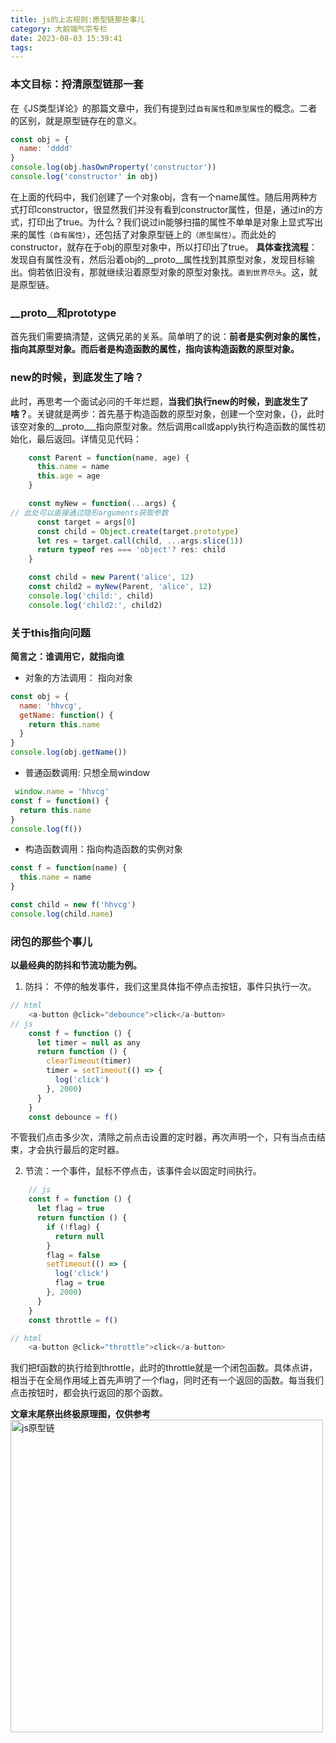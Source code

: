 ```yaml
---
title: js的上古规则:原型链那些事儿
category: 大前端气宗专栏
date: 2023-08-03 15:39:41
tags:
---
```

### 本文目标：捋清原型链那一套
在《JS类型详论》的那篇文章中，我们有提到过`自有属性`和`原型属性`的概念。二者的区别，就是原型链存在的意义。
```javascript
const obj = {
  name: 'dddd'
}
console.log(obj.hasOwnProperty('constructor'))
console.log('constructor' in obj)
```
在上面的代码中，我们创建了一个对象obj，含有一个name属性。随后用两种方式打印constructor，很显然我们并没有看到constructor属性，但是，通过in的方式，打印出了true。为什么？我们说过in能够扫描的属性不单单是对象上显式写出来的属性`（自有属性）`，还包括了对象原型链上的`（原型属性）`。而此处的constructor，就存在于obj的原型对象中，所以打印出了true。
**具体查找流程**：发现自有属性没有，然后沿着obj的__proto__属性找到其原型对象，发现目标输出。倘若依旧没有，那就继续沿着原型对象的原型对象找。`直到世界尽头`。这，就是原型链。

### __proto__和prototype
首先我们需要搞清楚，这俩兄弟的关系。简单明了的说：**前者是实例对象的属性，指向其原型对象。而后者是构造函数的属性，指向该构造函数的原型对象。**

### new的时候，到底发生了啥？
此时，再思考一个面试必问的千年烂题，**当我们执行new的时候，到底发生了啥？**。关键就是两步：首先基于构造函数的原型对象，创建一个空对象，{}，此时该空对象的__proto___指向原型对象。然后调用call或apply执行构造函数的属性初始化，最后返回。详情见见代码：
```javascript
    const Parent = function(name, age) {
      this.name = name
      this.age = age
    }

    const myNew = function(...args) {
// 此处可以直接通过隐形arguments获取参数
      const target = args[0]
      const child = Object.create(target.prototype)
      let res = target.call(child, ...args.slice(1))
      return typeof res === 'object'? res: child
    }

    const child = new Parent('alice', 12)
    const child2 = myNew(Parent, 'alice', 12)
    console.log('child:', child)
    console.log('child2:', child2)
```

### 关于this指向问题
**简言之：谁调用它，就指向谁**
- 对象的方法调用： 指向对象
```javascript
const obj = {
  name: 'hhvcg',
  getName: function() {
    return this.name
  }
}
console.log(obj.getName())
```

- 普通函数调用: 只想全局window
```javascript
 window.name = 'hhvcg'
const f = function() {
  return this.name
}
console.log(f())
```

- 构造函数调用：指向构造函数的实例对象
```javascript
const f = function(name) {
  this.name = name
}

const child = new f('hhvcg')
console.log(child.name)
```

### 闭包的那些个事儿
**以最经典的防抖和节流功能为例。**
1. 防抖： 不停的触发事件，我们这里具体指不停点击按钮，事件只执行一次。
```javascript
// html
    <a-button @click="debounce">click</a-button>
// js
    const f = function () {
      let timer = null as any
      return function () {
        clearTimeout(timer)
        timer = setTimeout(() => {
          log('click')
        }, 2000)
      }
    }
    const debounce = f()
```
不管我们点击多少次，清除之前点击设置的定时器，再次声明一个，只有当点击结束，才会执行最后的定时器。

2. 节流：一个事件，鼠标不停点击，该事件会以固定时间执行。
```javascript
    // js
    const f = function () {
      let flag = true
      return function () {
        if (!flag) {
          return null
        }
        flag = false
        setTimeout(() => {
          log('click')
          flag = true
        }, 2000)
      }
    }
    const throttle = f()

// html
    <a-button @click="throttle">click</a-button>
```

我们把f函数的执行给到throttle，此时的throttle就是一个闭包函数。具体点讲，相当于在全局作用域上首先声明了一个flag，同时还有一个返回的函数。每当我们点击按钮时，都会执行返回的那个函数。

**文章末尾祭出终极原理图，仅供参考**
<img src="/img/js原型链.webp" alt="js原型链" width="500">

